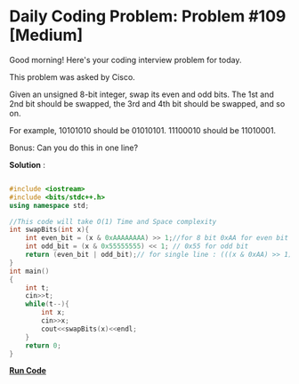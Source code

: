 # Daily Coding Problem: Problem #109 [Medium]

Good morning! Here's your coding interview problem for today.

This problem was asked by Cisco.

Given an unsigned 8-bit integer, swap its even and odd bits. The 1st and 2nd bit should be swapped, the 3rd and 4th bit should be swapped, and so on.

For example, 10101010 should be 01010101. 11100010 should be 11010001.

Bonus: Can you do this in one line?

**Solution** : 

```cpp

#include <iostream>
#include <bits/stdc++.h>
using namespace std;

//This code will take O(1) Time and Space complexity
int swapBits(int x){
    int even_bit = (x & 0xAAAAAAAA) >> 1;//for 8 bit 0xAA for even bit
    int odd_bit = (x & 0x55555555) << 1; // 0x55 for odd bit
    return (even_bit | odd_bit);// for single line : (((x & 0xAA) >> 1) | ((x & 0x55) << 1))
}
int main()
{
    int t;
    cin>>t;
    while(t--){
        int x;
        cin>>x;
        cout<<swapBits(x)<<endl;
    }
    return 0;
}

```
**[Run Code](https://ide.geeksforgeeks.org/yoHjBwtXph)**